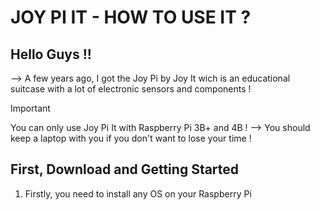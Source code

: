 # JOY PI IT - HOW TO USE IT ?


## Hello Guys !!

--> A few years ago, I got the Joy Pi by Joy It wich is an educational suitcase with a lot of electronic sensors and components !
> [!IMPORTANT]
> You can only use Joy Pi It with Raspberry Pi 3B+ and 4B !
--> You should keep a laptop with you if you don't want to lose your time !
        
## First, Download and Getting Started

1. Firstly, you need to install any OS on your Raspberry Pi

